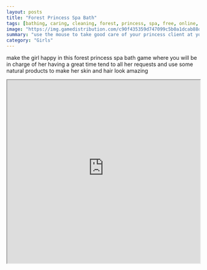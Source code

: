 ```yaml
---
layout: posts
title: "Forest Princess Spa Bath"
tags: [bathing, caring, cleaning, forest, princess, spa, free, online, games, oyna, game, free, games, play, play, games]
image: "https://img.gamedistribution.com/c90f435359d747099c5b0a1dcab88d47.jpg"
summary: "use the mouse to take good care of your princess client at your spa  free online games oyna game free games play play games"
category: "Girls"
---
```


make the girl happy in this forest princess spa bath game where you will be in charge of her having a great time tend to all her requests and use some natural products to make her skin and hair look amazing

<iframe width="100%" height="480px;" src="https://flash.gamedistribution.com?game=c90f435359d747099c5b0a1dcab88d47"></iframe>